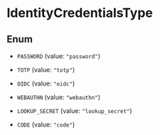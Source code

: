 

# IdentityCredentialsType

## Enum


* `PASSWORD` (value: `"password"`)

* `TOTP` (value: `"totp"`)

* `OIDC` (value: `"oidc"`)

* `WEBAUTHN` (value: `"webauthn"`)

* `LOOKUP_SECRET` (value: `"lookup_secret"`)

* `CODE` (value: `"code"`)



